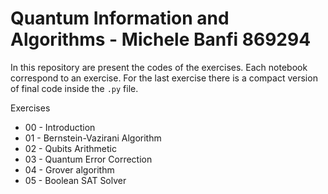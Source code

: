 # Quantum Information and Algorithms - Michele Banfi 869294

In this repository are present the codes of the exercises. Each notebook correspond to an exercise. For the last exercise there is a compact version of final code inside the `.py` file.

Exercises

- 00 - Introduction
- 01 - Bernstein-Vazirani Algorithm
- 02 - Qubits Arithmetic
- 03 - Quantum Error Correction
- 04 - Grover algorithm
- 05 - Boolean SAT Solver
